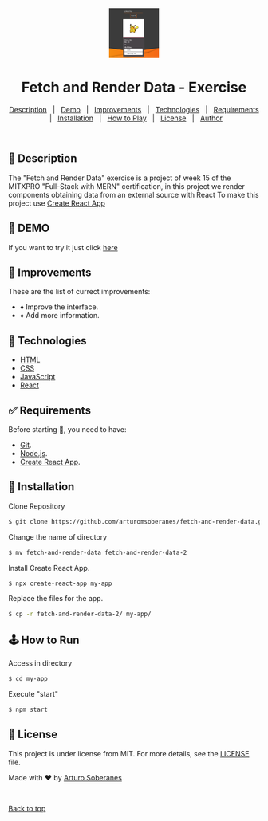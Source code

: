 <div align="center" id="top">
  <img src="./src/img/pokedex.png"  width="100" height="100">   
</div>

# <h1 align="center">Fetch and Render Data - Exercise</h1>

<p align="center">
  <a href="#dart-description">Description</a> &#xa0; | &#xa0; 
  <a href="#dart-demo">Demo</a> &#xa0; | &#xa0;
  <a href="#memo-improvements">Improvements</a> &#xa0; | &#xa0;
  <a href="#art-technologies">Technologies</a> &#xa0; | &#xa0;
  <a href="#white_check_mark-requirements">Requirements</a> &#xa0; | &#xa0;
  <a href="#toolbox-installation">Installation</a> &#xa0; | &#xa0;
  <a href="#joystickhow-to-play">How to Play</a> &#xa0; | &#xa0;
  <a href="#briefcase-license">License</a> &#xa0; | &#xa0;
  <a href="https://github.com/arturomsoberanes" target="_blank">Author</a>
</p>

<br>


## :dart: Description ##

The "Fetch and Render Data" exercise is a project of week 15 of the MITXPRO "Full-Stack with MERN" certification, in this project we render components obtaining data from an external source with React
To make this project use [Create React App](https://create-react-app.dev/)

## :dart: DEMO ##

If you want to try it just click [here](https://arturomsoberanes.github.io/fetch-and-render-data)

## :memo: Improvements ##

These are the list of currect improvements:

- :diamonds: Improve the interface.	
- :diamonds: Add more information.

## :art: Technologies ##

- [HTML](https://www.w3schools.com/html/)
- [CSS](https://www.w3schools.com/css/)
- [JavaScript](https://www.w3schools.com/js/)
- [React](https://reactjs.org/)

## :white_check_mark: Requirements ##

Before starting :checkered_flag:, you need to have:
- [Git](https://git-scm.com).
- [Node.js](https://nodejs.org/en/).
- [Create React App](https://create-react-app.dev/).

## :toolbox: Installation ##

Clone Repository

```bash
$ git clone https://github.com/arturomsoberanes/fetch-and-render-data.git
```
Change the name of directory

```bash
$ mv fetch-and-render-data fetch-and-render-data-2
```
Install Create React App.

```bash
$ npx create-react-app my-app 
```

Replace the files for the app.

```bash
$ cp -r fetch-and-render-data-2/ my-app/ 
```

## :joystick:	How to Run ##

Access in directory

```bash
$ cd my-app
```

Execute "start"

```bash
$ npm start
```



## :briefcase:	 License ##

This project is under license from MIT. For more details, see the [LICENSE](LICENSE) file.


Made with :heart: by <a href="https://github.com/arturomsoberanes" target="_blank">Arturo Soberanes</a>

&#xa0;

<a href="#top">Back to top</a>

